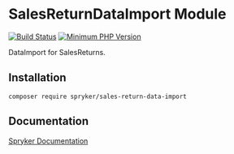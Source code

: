 # SalesReturnDataImport Module
[![Build Status](https://travis-ci.org/spryker/sales-return-data-import.svg)](https://travis-ci.org/spryker/sales-return-data-import)
[![Minimum PHP Version](https://img.shields.io/badge/php-%3E%3D%207.2-8892BF.svg)](https://php.net/)

DataImport for SalesReturns.

## Installation

```
composer require spryker/sales-return-data-import
```

## Documentation

[Spryker Documentation](https://academy.spryker.com/developing_with_spryker/module_guide/modules.html)
